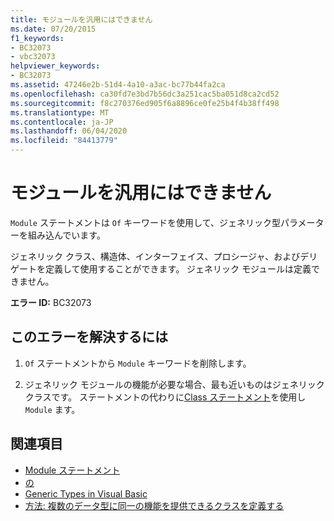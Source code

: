 ```yaml
---
title: モジュールを汎用にはできません
ms.date: 07/20/2015
f1_keywords:
- BC32073
- vbc32073
helpviewer_keywords:
- BC32073
ms.assetid: 47246e2b-51d4-4a10-a3ac-bc77b44fa2ca
ms.openlocfilehash: ca30fd7e3bd7b56dc3a251cac5ba051d8ca2cd52
ms.sourcegitcommit: f8c270376ed905f6a8896ce0fe25b4f4b38ff498
ms.translationtype: MT
ms.contentlocale: ja-JP
ms.lasthandoff: 06/04/2020
ms.locfileid: "84413779"
---
```

# <a name="modules-cannot-be-generic"></a>モジュールを汎用にはできません
`Module` ステートメントは `Of` キーワードを使用して、ジェネリック型パラメーターを組み込んでいます。  
  
 ジェネリック クラス、構造体、インターフェイス、プロシージャ、およびデリゲートを定義して使用することができます。 ジェネリック モジュールは定義できません。  
  
 **エラー ID:** BC32073  
  
## <a name="to-correct-this-error"></a>このエラーを解決するには  
  
1. `Of` ステートメントから `Module` キーワードを削除します。  
  
2. ジェネリック モジュールの機能が必要な場合、最も近いものはジェネリック クラスです。 ステートメントの代わりに[Class ステートメント](../language-reference/statements/class-statement.md)を使用し `Module` ます。  
  
## <a name="see-also"></a>関連項目

- [Module ステートメント](../language-reference/statements/module-statement.md)
- [の](../language-reference/statements/of-clause.md)
- [Generic Types in Visual Basic](../programming-guide/language-features/data-types/generic-types.md)
- [方法: 複数のデータ型に同一の機能を提供できるクラスを定義する](../programming-guide/language-features/data-types/how-to-define-a-class-that-can-provide-identical-functionality.md)
